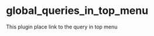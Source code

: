 global_queries_in_top_menu
==========================

This plugin place link to the query in top menu